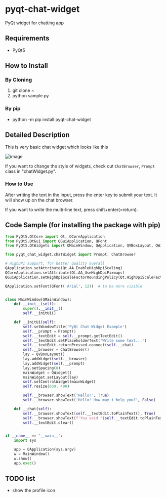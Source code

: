 # pyqt-chat-widget
PyQt widget for chatting app

## Requirements
* PyQt5

## How to Install
### By Cloning
1. git clone ~
2. python sample.py
### By pip
* python -m pip install pyqt-chat-widget

## Detailed Description
This is very basic chat widget which looks like this

![image](https://user-images.githubusercontent.com/55078043/216797180-84841611-7d57-42e2-9b1c-8219657859c8.png)

If you want to change the style of widgets, check out `ChatBrowser`, `Prompt` class in "chatWidget.py".

### How to Use
After writing the text in the input, press the enter key to submit your text. It will show up on the chat browser.

If you want to write the multi-line text, press shift+enter(=return).

## Code Sample (for installing the package with pip)

```python
from PyQt5.QtCore import Qt, QCoreApplication
from PyQt5.QtGui import QGuiApplication, QFont
from PyQt5.QtWidgets import QMainWindow, QApplication, QVBoxLayout, QWidget

from pyqt_chat_widget.chatWidget import Prompt, ChatBrowser

# HighDPI support, for better quality overall
QApplication.setAttribute(Qt.AA_EnableHighDpiScaling)
QCoreApplication.setAttribute(Qt.AA_UseHighDpiPixmaps)
QGuiApplication.setHighDpiScaleFactorRoundingPolicy(Qt.HighDpiScaleFactorRoundingPolicy.PassThrough)

QApplication.setFont(QFont('Arial', 12))  # to be more visible


class MainWindow(QMainWindow):
    def __init__(self):
        super().__init__()
        self.__initUi()

    def __initUi(self):
        self.setWindowTitle('PyQt Chat Widget Example')
        self.__prompt = Prompt()
        self.__textEdit = self.__prompt.getTextEdit()
        self.__textEdit.setPlaceholderText('Write some text...')
        self.__textEdit.returnPressed.connect(self.__chat)
        self.__browser = ChatBrowser()
        lay = QVBoxLayout()
        lay.addWidget(self.__browser)
        lay.addWidget(self.__prompt)
        lay.setSpacing(0)
        mainWidget = QWidget()
        mainWidget.setLayout(lay)
        self.setCentralWidget(mainWidget)
        self.resize(600, 400)

        self.__browser.showText('Hello!', True)
        self.__browser.showText('Hello! How may i help you?', False)

    def __chat(self):
        self.__browser.showText(self.__textEdit.toPlainText(), True)
        self.__browser.showText(f'You said "{self.__textEdit.toPlainText()}"', False)
        self.__textEdit.clear()


if __name__ == "__main__":
    import sys

    app = QApplication(sys.argv)
    w = MainWindow()
    w.show()
    app.exec()
```

## TODO list
* show the profile icon
